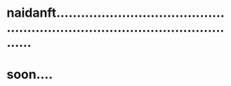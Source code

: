 # naidanft....................................................................................................
# soon....
